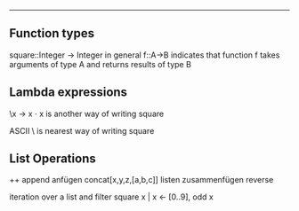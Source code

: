 
---
## Function types
square::Integer -> Integer
in general f::A->B indicates that function f takes arguments of type A and returns results of type B

## Lambda expressions

\x -> x $\cdot$ x is another way of writing square

ASCII \ is nearest way of writing square

## List Operations
++ append anfügen
concat[x,y,z,[a,b,c]] listen zusammenfügen
reverse

iteration over a list and filter
square x | x <- [0..9], odd x

